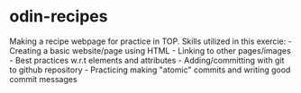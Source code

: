 # odin-recipes
Making a recipe webpage for practice in TOP.
Skills utilized in this exercie:
    - Creating a basic website/page using HTML
    - Linking to other pages/images
        - Best practices w.r.t elements and attributes
    - Adding/committing with git to github repository
        - Practicing making "atomic" commits and writing good commit messages 
